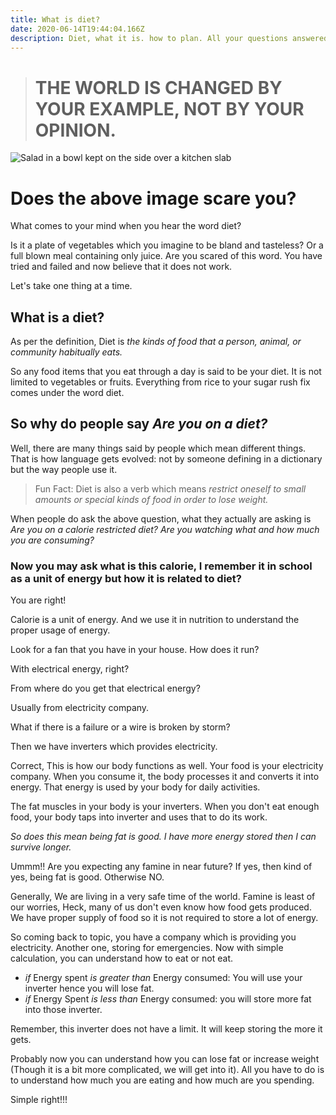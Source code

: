 ```yaml
---
title: What is diet?
date: 2020-06-14T19:44:04.166Z
description: Diet, what it is. how to plan. All your questions answered.
---
```

> # THE WORLD IS CHANGED BY YOUR EXAMPLE, NOT BY YOUR OPINION.

![Salad in a bowl kept on the side over a kitchen slab](/img/louis-hansel-shotsoflouis-mlpd-azzymg-unsplash.jpg "Salad bowl")

# Does the above image scare you?

What comes to your mind when you hear the word diet? 

Is it a plate of vegetables which you imagine to be bland and tasteless? Or a full blown meal containing only juice. Are you scared of this word. You have tried and failed and now believe that it does not work.

Let's take one thing at a time.

## **What is a diet?**

As per the definition, Diet is *the kinds of food that a person, animal, or community habitually eats.* 

So any food items that you eat through a day is said to be your diet. It is not limited to vegetables or fruits. Everything from rice to your sugar rush fix comes under the word diet.

## So why do people say *Are you on a diet?*

Well, there are many things said by people which mean different things. That is how language gets evolved: not by someone defining in a dictionary but the way people use it. 

> Fun Fact:  Diet is also a verb which means *restrict oneself to small amounts or special kinds of food in order to lose weight.*

When people do ask the above question, what they actually are asking is *Are you on a calorie restricted diet? Are you watching what and how much you are consuming?*

### Now you may ask what is this calorie, I remember it in school as a unit of energy but how it is related to diet?

You are right!

Calorie is a unit of energy. And we use it in nutrition to understand the proper usage of energy.

Look for a fan that you have in your house. How does it run?

With electrical energy, right? 

From where do you get that electrical energy?

Usually from electricity company.

What if there is a failure or a wire is broken by storm?

Then we have inverters which provides electricity.

Correct, This is how our body functions as well. Your food is your electricity company. When you consume it, the body processes it and converts it into energy. That energy is used by your body for daily activities.

The fat muscles in your body is your inverters. When you don't eat enough food, your body taps into inverter and uses that to do its work.

*So does this mean being fat is good. I have more energy stored then I can survive longer.*

Ummm!! Are you expecting any famine in near future? If yes, then kind of yes, being fat is good. Otherwise NO.

Generally, We are living in a very safe time of the world. Famine is least of our worries, Heck, many of us don't even know how food gets produced. We have proper supply of food so it is not required to store a lot of energy.

So coming back to topic, you have a company which is providing you electricity. Another one, storing for emergencies. Now with simple calculation, you can understand how to eat or not eat.

* *if* Energy spent *is greater than* Energy consumed: You will use your inverter hence you will lose fat.
* *if* Energy Spent *is less than* Energy consumed: you will store more fat into those inverter.

Remember, this inverter does not have a limit. It will keep storing the more it gets.

Probably now you can understand how you can lose fat or increase weight (Though it is a bit more complicated, we will get into it). All you have to do is to understand how much you are eating and how much are you spending. 

Simple right!!!